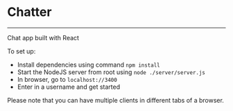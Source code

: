# Chatter
---

Chat app built with React

To set up:

* Install dependencies using command `npm install`
* Start the NodeJS server from root using `node ./server/server.js`
* In browser, go to `localhost://3400`
* Enter in a username and get started

Please note that you can have multiple clients in different tabs of a browser.

